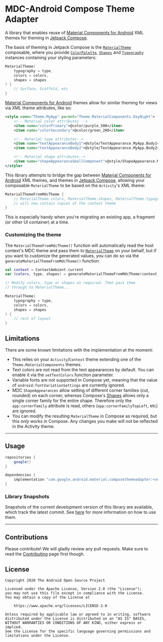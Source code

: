 # MDC-Android Compose Theme Adapter

A library that enables reuse of [Material Components for Android][mdc] XML themes for theming in [Jetpack Compose][compose].



The basis of theming in Jetpack Compose is the [`MaterialTheme`][materialtheme] composable, where you provide [`ColorPalette`](https://developer.android.com/reference/kotlin/androidx/ui/material/ColorPalette), [`Shapes`](https://developer.android.com/reference/kotlin/androidx/ui/material/Shapes) and [`Typography`](https://developer.android.com/reference/kotlin/androidx/ui/material/Typography) instances containing your styling parameters:

``` kotlin
MaterialTheme(
    typography = type,
    colors = colors,
    shapes = shapes
) {
    // Surface, Scaffold, etc
}
```

[Material Components for Android][mdc] themes allow for similar theming for views via XML theme attributes, like so:

``` xml
<style name="Theme.MyApp" parent="Theme.MaterialComponents.DayNight">
    <!-- Material color attributes -->
    <item name="colorPrimary">@color/purple_500</item>
    <item name="colorSecondary">@color/green_200</item>

    <!-- Material type attributes-->
    <item name="textAppearanceBody1">@style/TextAppearance.MyApp.Body1</item>
    <item name="textAppearanceBody2">@style/TextAppearance.MyApp.Body2</item>

    <!-- Material shape attributes-->
    <item name="shapeAppearanceSmallComponent">@style/ShapeAppearance.MyApp.SmallComponent</item>
</style>
```

This library attempts to bridge the gap between [Material Components for Android][mdc] XML themes, and themes in [Jetpack Compose][compose], allowing your composable `MaterialTheme` to be based on the `Activity`'s XML theme:


``` kotlin
MaterialThemeFromMdcTheme {
    // MaterialTheme.colors, MaterialTheme.shapes, MaterialTheme.typography
    // will now contain copies of the context theme
}
```

This is especially handy when you're migrating an existing app, a fragment (or other UI container) at a time.

### Customizing the theme

The `MaterialThemeFromMdcTheme()` function will automatically read the host context's MDC theme and pass them to [`MaterialTheme`][materialtheme] on your behalf, but if you want to customize the generated values, you can do so via the `generateMaterialThemeFromMdcTheme()` function:

``` kotlin
val context = ContextAmbient.current
var (colors, type, shapes) = generateMaterialThemeFromMdcTheme(context)

// Modify colors, type or shapes as required. Then pass them
// through to MaterialTheme...

MaterialTheme(
    typography = type,
    colors = colors,
    shapes = shapes
) {
    // rest of layout
}
```

</details>

## Limitations

There are some known limitations with the implementation at the moment:

* This relies on your `Activity`/`Context` theme extending one of the `Theme.MaterialComponents` themes.
* Text colors are not read from the text appearances by default. You can enable it via the `setTextColors` function parameter.
* Variable fonts are not supported in Compose yet, meaning that the value of `android:fontVariationSettings` are currently ignored.
* MDC `ShapeAppearances` allow setting of different corner families (cut, rounded) on each corner, whereas Compose's [Shapes][shapes] allows only a single corner family for the entire shape. Therefore only the `app:cornerFamily` attribute is read, others (`app:cornerFamilyTopLeft`, etc) are ignored.
* You can modify the resulting `MaterialTheme` in Compose as required, but this _only_ works in Compose. Any changes you make will not be reflected in the Activity theme.

---

## Usage

```groovy
repositories {
    google()
}

dependencies {
    implementation "com.google.android.material:composethemeadapter:<version>"
}
```

### Library Snapshots

Snapshots of the current development version of this library are available, which track the latest commit. See [here](./docs/using-snapshot-version.md) for more information on how to use them.

---

## Contributions

Please contribute! We will gladly review any pull requests.
Make sure to read the [Contributing](CONTRIBUTING.md) page first though.

## License

```
Copyright 2020 The Android Open Source Project
 
Licensed under the Apache License, Version 2.0 (the "License");
you may not use this file except in compliance with the License.
You may obtain a copy of the License at

    https://www.apache.org/licenses/LICENSE-2.0

Unless required by applicable law or agreed to in writing, software
distributed under the License is distributed on an "AS IS" BASIS,
WITHOUT WARRANTIES OR CONDITIONS OF ANY KIND, either express or implied.
See the License for the specific language governing permissions and
limitations under the License.
```

 [compose]: https://developer.android.com/jetpack/compose
 [mdc]: https://material.io/develop/android/
 [materialtheme]: https://developer.android.com/reference/kotlin/androidx/ui/material/MaterialTheme
 [shapes]: https://developer.android.com/reference/kotlin/androidx/ui/material/Shapes